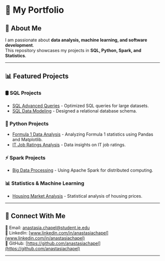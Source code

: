 # 📌 My Portfolio

## 👋 About Me
I am passionate about **data analysis, machine learning, and software development**.  
This repository showcases my projects in **SQL, Python, Spark, and Statistics**.

---

## 📊 Featured Projects

### 🛢 SQL Projects
- [SQL Advanced Queries](https://github.com/anastasiachapel/SQL-Advanced-Queries) - Optimized SQL queries for large datasets.
- [SQL Data Modeling](https://github.com/anastasiachapel/SQL-Data-Modeling) - Designed a relational database schema.

### 🐍 Python Projects
- [Formula 1 Data Analysis](https://github.com/anastasiachapel/Python-Formula1) - Analyzing Formula 1 statistics using Pandas and Matplotlib.
- [IT Job Ratings Analysis](https://github.com/anastasiachapel/Spark-Job-Ratings) - Data insights on IT job ratings.

### ⚡ Spark Projects
- [Big Data Processing](https://github.com/anastasiachapel/Spark-Job-Ratings) - Using Apache Spark for distributed computing.

### 📊 Statistics & Machine Learning
- [Housing Market Analysis](https://github.com/anastasiachapel/Python-Housing-Analysis) - Statistical analysis of housing prices.

---

## 🔗 Connect With Me
📧 Email: [anastasia.chapel@student.ie.edu](mailto:anastasia.chapel@student.ie.edu)  
💼 LinkedIn: [www.linkedin.com/in/anastasiachapel](www.linkedin.com/in/anastasiachapel)  
🚀 GitHub: [https://github.com/anastasiachapel](https://github.com/anastasiachapel)

---
